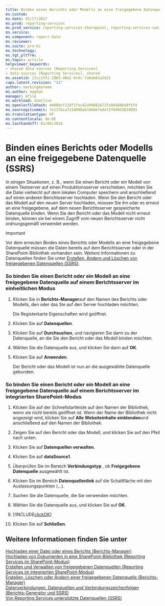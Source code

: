 ```yaml
---
title: Binden eines Berichts oder Modells an eine freigegebene Datenquelle (SSRS) | Microsoft-Dokumentation
ms.custom: 
ms.date: 03/17/2017
ms.prod: reporting-services
ms.prod_service: reporting-services-sharepoint, reporting-services-native
ms.service: 
ms.component: report-data
ms.reviewer: 
ms.suite: pro-bi
ms.technology: 
ms.tgt_pltfrm: 
ms.topic: article
helpviewer_keywords:
- shared data sources [Reporting Services]
- data sources [Reporting Services], shared
ms.assetid: 23cc15f2-2883-48e2-bc6c-fa0ab61a2e21
caps.latest.revision: "11"
author: markingmyname
ms.author: maghan
manager: kfile
ms.workload: Inactive
ms.openlocfilehash: 44809cf12df1fac42a99882672fa945800a9f5f4
ms.sourcegitcommit: 7e117bca721d008ab106bbfede72f649d3634993
ms.translationtype: HT
ms.contentlocale: de-DE
ms.lasthandoff: 01/09/2018
---
```

# <a name="bind-a-report-or-model-to-a-shared-data-source-ssrs"></a>Binden eines Berichts oder Modells an eine freigegebene Datenquelle (SSRS)
  In einigen Situationen, z. B., wenn Sie einen Bericht oder ein Modell von einem Testserver auf einen Produktionsserver verschieben, möchten Sie die Datei vielleicht auf dem lokalen Computer speichern und anschließend auf einen anderen Berichtsserver hochladen. Wenn Sie den Bericht oder das Modell auf den neuen Server hochladen, müssen Sie ihn oder es erneut an eine freigegebene, auf dem neuen Berichtsserver gespeicherte Datenquelle binden. Wenn Sie den Bericht oder das Modell nicht erneut binden, können sie bei einem Zugriff vom neuen Berichtsserver nicht ordnungsgemäß verwendet werden.  
  
> [!IMPORTANT]  
>  Vor dem erneuten Binden eines Berichts oder Modells an eine freigegebene Datenquelle müssen die Daten bereits auf dem Berichtsserver oder in der SharePoint-Bibliothek vorhanden sein. Weitere Informationen zu Datenquellen finden Sie unter [Erstellen, Ändern und Löschen von freigegebenen Datenquellen (SSRS)](../../reporting-services/report-data/create-modify-and-delete-shared-data-sources-ssrs.md).  
  
### <a name="to-bind-a-report-or-model-to-a-shared-data-source-on-a-report-server-running-in-native-mode"></a>So binden Sie einen Bericht oder ein Modell an eine freigegebene Datenquelle auf einem Berichtsserver im einheitlichen Modus  
  
1.  Klicken Sie in **Berichts-Manager**auf den Namen des Berichts oder Modells, den oder das Sie auf den Server hochladen möchten.  
  
     Die Registerkarte Eigenschaften wird geöffnet.  
  
2.  Klicken Sie auf **Datenquellen**.  
  
3.  Klicken Sie auf **Durchsuchen**, und navigieren Sie dann zu der Datenquelle, an die Sie den Bericht oder das Modell binden möchten.  
  
4.  Wählen Sie die Datenquelle aus, und klicken Sie dann auf **OK**.  
  
5.  Klicken Sie auf **Anwenden**.  
  
     Der Bericht oder das Modell ist nun an die ausgewählte Datenquelle gebunden.  
  
### <a name="to-bind-a-report-or-model-to-a-shared-data-source-on-a-report-server-running-in-sharepoint-integrated-mode"></a>So binden Sie einen Bericht oder ein Modell an eine freigegebene Datenquelle auf einem Berichtsserver im integrierten SharePoint-Modus  
  
1.  Klicken Sie auf der Schnellstartleiste auf den Namen der Bibliothek, wenn sie nicht bereits geöffnet ist. Wenn der Name der Bibliothek nicht angezeigt wird, klicken Sie auf **Alle Websiteinhalte einblenden**und anschließend auf den Namen der Bibliothek.  
  
2.  Zeigen Sie auf den Bericht oder das Modell, und klicken Sie auf den Pfeil nach unten.  
  
3.  Klicken Sie auf **Datenquellen verwalten**.  
  
4.  Klicken Sie auf **dataSource1**.  
  
5.  Überprüfen Sie im Bereich **Verbindungstyp** , ob **Freigegebene Datenquelle** ausgewählt ist.  
  
6.  Klicken Sie im Bereich **Datenquellenlink** auf die Schaltfläche mit den Auslassungspunkten (...).  
  
7.  Suchen Sie die Datenquelle, die Sie verwenden möchten.  
  
8.  Wählen Sie die Datenquelle aus, und klicken Sie auf **OK**.  
  
9. [!INCLUDE[clickOK](../../includes/clickok-md.md)]  
  
10. Klicken Sie auf **Schließen**.  
  
## <a name="see-also"></a>Weitere Informationen finden Sie unter  
 [Hochladen einer Datei oder eines Berichts &#40;Berichts-Manager&#41;](../../reporting-services/reports/upload-a-file-or-report-report-manager.md)   
 [Hochladen von Dokumenten in eine SharePoint-Bibliothek (Reporting Services im SharePoint-Modus)](../../reporting-services/report-server-sharepoint/upload-documents-to-a-sharepoint-library-reporting-services-in-sharepoint-mode.md)   
 [Erstellen und Verwalten von freigegebenen Datenquellen &#40;Reporting Services im integrierten SharePoint-Modus&#41;](http://msdn.microsoft.com/library/2d3428e4-a810-4e66-a287-ff18e57fad76)   
 [Erstellen, Löschen oder Ändern einer freigegebenen Datenquelle &#40;Berichts-Manager&#41;](http://msdn.microsoft.com/library/cd7bace3-f8ec-4ee3-8a9f-2f217cdca9f2)   
 [Datenverbindungen, Datenquellen und Verbindungszeichenfolgen (Berichts-Generator und SSRS)](../../reporting-services/report-data/data-connections-data-sources-and-connection-strings-report-builder-and-ssrs.md)   
 [Von Reporting Services unterstützte Datenquellen &#40;SSRS&#41;](../../reporting-services/report-data/data-sources-supported-by-reporting-services-ssrs.md)  
  
  
